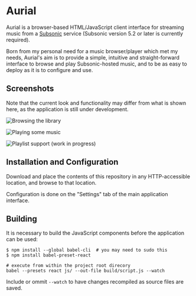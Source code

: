 # Aurial

Aurial is a browser-based HTML/JavaScript client interface for streaming music
from a [Subsonic](http://subsonic.org/) service (Subsonic version 5.2 or later
is currently required).

Born from my personal need for a music browser/player which met my needs, 
Aurial's aim is to provide a simple, intuitive and straight-forward interface
to browse and play Subsonic-hosted music, and to be as easy to deploy as it is 
to configure and use.


## Screenshots

Note that the current look and functionality may differ from what is shown 
here, as the application is still under development.

![Browsing the library](https://i.imgur.com/JmWY5Z3.png)

![Playing some music](https://i.imgur.com/1ImtXGR.png)

![Playlist support (work in progress)](https://i.imgur.com/ebDbB2T.png)


## Installation and Configuration

Download and place the contents of this repository in any HTTP-accessible 
location, and browse to that location.

Configuration is done on the "Settings" tab of the main application interface.

## Building

It is necessary to build the JavaScript components before the application
can be used:

```
$ npm install --global babel-cli  # you may need to sudo this
$ npm install babel-preset-react

# execute from within the project root direcory
babel --presets react js/ --out-file build/script.js --watch
```

Include or ommit `--watch` to have changes recompiled as source files are 
saved.
